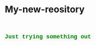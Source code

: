 # My-new-reository
<br>
<h3><font size="4" color="green" face="Courier" "New" "monospace">
Just trying something out
</font>
